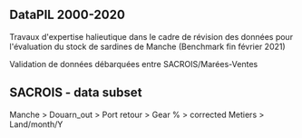 
## DataPIL 2000-2020

Travaux d'expertise halieutique dans le cadre de révision des données pour l'évaluation du stock de sardines de Manche (Benchmark fin février 2021)

Validation de données débarquées entre SACROIS/Marées-Ventes

## SACROIS - data subset
Manche > Douarn_out > Port retour > Gear % > corrected Metiers > Land/month/Y




